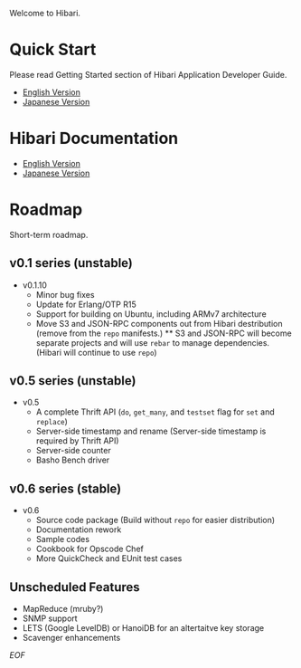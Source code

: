 Welcome to Hibari.

# Quick Start

Please read Getting Started section of Hibari Application Developer Guide.

- [English Version](http://hibari.github.com/hibari-doc/hibari-app-developer-guide.en.html#getting-started)
- [Japanese Version](http://hibari.github.com/hibari-doc/hibari-app-developer-guide.ja.html#getting-started)


# Hibari Documentation

- [English Version](http://hibari.github.com/hibari-doc/)
- [Japanese Version](http://hibari.github.com/hibari-doc/)


# Roadmap

Short-term roadmap.

## v0.1 series (unstable)

- v0.1.10
  * Minor bug fixes
  * Update for Erlang/OTP R15
  * Support for building on Ubuntu, including ARMv7 architecture
  * Move S3 and JSON-RPC components out from Hibari destribution
    (remove from the `repo` manifests.)
    ** S3 and JSON-RPC will become separate projects and will use
       `rebar` to manage dependencies. (Hibari will continue to use
       `repo`)


## v0.5 series (unstable)

- v0.5
  * A complete Thrift API (`do`, `get_many`, and `testset` flag for
    `set` and `replace`)
  * Server-side timestamp and rename (Server-side timestamp is
    required by Thrift API)
  * Server-side counter
  * Basho Bench driver


## v0.6 series (stable)

- v0.6
  * Source code package (Build without `repo` for easier distribution)
  * Documentation rework
  * Sample codes
  * Cookbook for Opscode Chef
  * More QuickCheck and EUnit test cases


## Unscheduled Features

- MapReduce (mruby?)
- SNMP support
- LETS (Google LevelDB) or HanoiDB for an altertaitve key storage
- Scavenger enhancements


_EOF_
